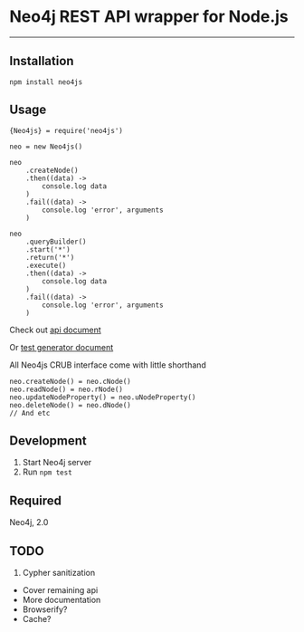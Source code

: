 # Neo4j REST API wrapper for Node.js

---
## Installation
`npm install neo4js`

## Usage
    {Neo4js} = require('neo4js')

    neo = new Neo4js()

    neo
        .createNode()
        .then((data) ->
            console.log data
        )
        .fail((data) ->
            console.log 'error', arguments
        )

    neo
        .queryBuilder()
        .start('*')
        .return('*')
        .execute()
        .then((data) ->
            console.log data
        )
        .fail((data) ->
            console.log 'error', arguments
        )

Check out [api document](http://kievechua.github.io/neo4js/)

Or [test generator document](http://kievechua.github.io/neo4js/doc/test/test.html)

All Neo4js CRUB interface come with little shorthand

```
neo.createNode() = neo.cNode()
neo.readNode() = neo.rNode()
neo.updateNodeProperty() = neo.uNodeProperty()
neo.deleteNode() = neo.dNode()
// And etc
```
## Development
1. Start Neo4j server
2. Run `npm test`

## Required

Neo4j, 2.0

## TODO
1. Cypher sanitization
- Cover remaining api
- More documentation
- Browserify?
- Cache?
